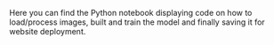 Here you can find the Python notebook displaying code on how to load/process images, built and train the model and finally saving it for website deployment.
